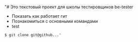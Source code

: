 "# Это текстовый проект для школы тестировщиков be-tester
+ Показать как работает гит
+ Познакомиться с основными командами
+ test
```bash
$ git clone git@github..."